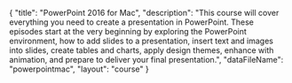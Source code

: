 {
	"title": "PowerPoint 2016 for Mac",
	"description": "This course will cover everything you need to create a presentation in PowerPoint. These episodes start at the very beginning by exploring the PowerPoint environment, how to add slides to a presentation, insert text and images into slides, create tables and charts, apply design themes, enhance with animation, and prepare to deliver your final presentation.",
	"dataFileName": "powerpointmac",
	"layout": "course"
}